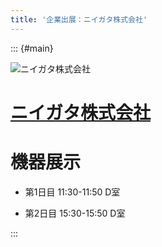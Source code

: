 ```yaml
---
title: '企業出展：ニイガタ株式会社'
---
```


::: {#main}

![ニイガタ株式会社](images/niigata.png)


# [ニイガタ株式会社](https://www.niigata.jp/)

# 機器展示<i class="fas fa-flask"></i>

- 第1日目 11:30-11:50 D室

- 第2日目 15:30-15:50 D室

:::
